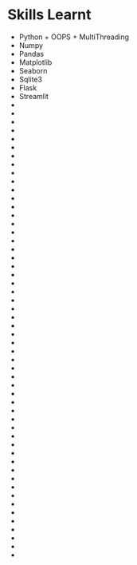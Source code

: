 # Skills Learnt
-  Python + OOPS + MultiThreading
-  Numpy
-  Pandas
-  Matplotlib
-  Seaborn
-  Sqlite3
-  Flask
-  Streamlit
-  
-  
-  
- 
-  
-  
-  
-  
-  
-  
-  
-  
-  
-  
-  
-  
-  
-  
-  
-  
-  
-  
-  
-  
-  
-  
-  
-  
-  
-  
- 
-  
-  
-  
-  
-  
-  
-  
-  
-  
-  
-  
-  
-  
-  
-  
-  
-  
-  
-  
-  
-  
-  
-  